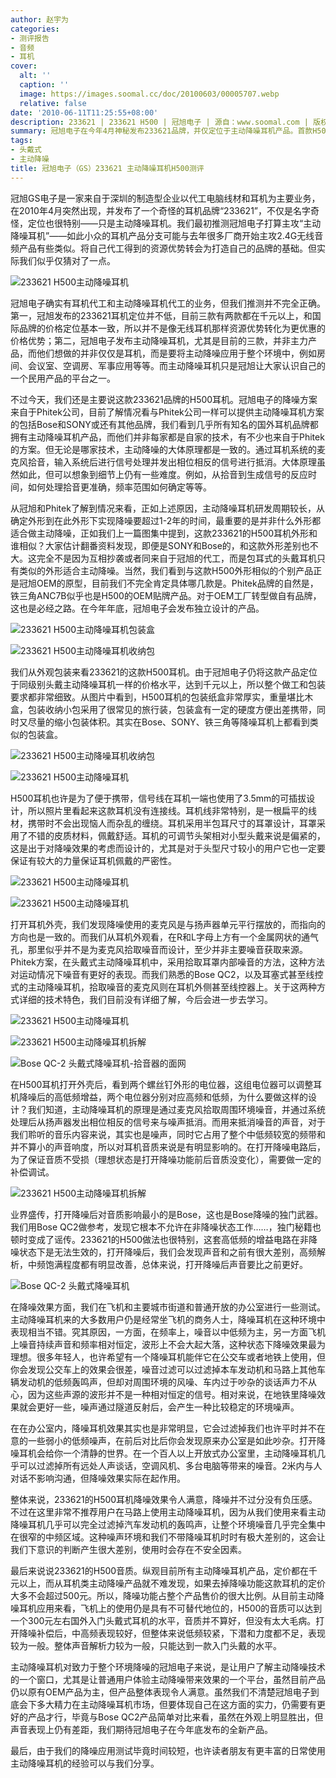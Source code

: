 ```yaml
---
author: 赵宇为
categories:
- 测评报告
- 音频
- 耳机
cover:
  alt: ''
  caption: ''
  image: https://images.soomal.cc/doc/20100603/00005707.webp
  relative: false
date: '2010-06-11T11:25:55+08:00'
description: 233621 | 233621 H500 | 冠旭电子 | 源自：www.soomal.com | 版权：原创 |  平均/总评分：07.63/61
summary: 冠旭电子在今年4月神秘发布233621品牌，并仅定位于主动降噪耳机产品。首款H500耳机来自于Phitek公司的降噪方案，与SONY、Bose的产品均不相同。而冠旭电子本身发布耳机产品只是想希望它成为大家认识主动降噪的一个平台，为未来冠旭电子在环境主动降噪的应用打好群众基础。
tags:
- 头戴式
- 主动降噪
title: 冠旭电子（GS）233621 主动降噪耳机H500测评
---
```


冠旭GS电子是一家来自于深圳的制造型企业以代工电脑线材和耳机为主要业务，在2010年4月突然出现，并发布了一个奇怪的耳机品牌“233621”，不仅是名字奇怪，定位也很特别――只是主动降噪耳机。我们最初推测冠旭电子打算主攻“主动降噪耳机”――如此小众的耳机产品分支可能与去年很多厂商开始主攻2.4G无线音频产品有些类似。将自己代工得到的资源优势转会为打造自己的品牌的基础。但实际我们似乎仅猜对了一点。



![233621 H500主动降噪耳机](https://images.soomal.cc/doc/20100603/00005703.webp)



冠旭电子确实有耳机代工和主动降噪耳机代工的业务，但我们推测并不完全正确。第一，冠旭发布的233621耳机定位并不低，目前三款有两款都在千元以上，和国际品牌的价格定位基本一致，所以并不是像无线耳机那样资源优势转化为更优惠的价格优势；第二，冠旭电子发布主动降噪耳机，尤其是目前的三款，并非主力产品，而他们想做的并非仅仅是耳机，而是要将主动降噪应用于整个环境中，例如房间、会议室、空调房、军事应用等等。而主动降噪耳机只是冠旭让大家认识自己的一个民用产品的平台之一。



不过今天，我们还是主要说这款233621品牌的H500耳机。冠旭电子的降噪方案来自于Phitek公司，目前了解情况看与Phitek公司一样可以提供主动降噪耳机方案的包括Bose和SONY或还有其他品牌，我们看到几乎所有知名的国外耳机品牌都拥有主动降噪耳机产品，而他们并非每家都是自家的技术，有不少也来自于Phitek的方案。但无论是哪家技术，主动降噪的大体原理都是一致的。通过耳机系统的麦克风拾音，输入系统后进行信号处理并发出相位相反的信号进行抵消。大体原理虽然如此，但可以想象到细节上仍有一些难度。例如，从拾音到生成信号的反应时间，如何处理拾音更准确，频率范围如何确定等等。



从冠旭和Phitek了解到情况来看，正如上述原因，主动降噪耳机研发周期较长，从确定外形到在此外形下实现降噪要超过1-2年的时间，最重要的是并非什么外形都适合做主动降噪，正如我们上一篇图集中提到，这款233621的H500耳机外形和谁相似？大家估计翻番资料发现，即便是SONY和Bose的，和这款外形差别也不大。这完全不是因为互相抄袭或者同来自于冠旭的代工，而是包耳式的头戴耳机只有类似的外形适合主动降噪。当然，我们看到与这款H500外形相似的个别产品正是冠旭OEM的原型，目前我们不完全肯定具体哪几款是。Phitek品牌的自然是，铁三角ANC7B似乎也是H500的OEM贴牌产品。对于OEM工厂转型做自有品牌，这也是必经之路。在今年年底，冠旭电子会发布独立设计的产品。



![233621 H500主动降噪耳机包装盒](https://images.soomal.cc/doc/20100603/00005699.webp)



![233621 H500主动降噪耳机收纳包](https://images.soomal.cc/doc/20100603/00005700.webp)



我们从外观包装来看233621的这款H500耳机。由于冠旭电子仍将这款产品定位于同级别头戴主动降噪耳机一样的价格水平，达到千元以上，所以整个做工和包装要求都非常细致。从图片中看到，H500耳机的包装纸盒非常厚实，重量堪比木盒，包装收纳小包采用了很常见的旅行装，包装盒有一定的硬度方便出差携带，同时又尽量的缩小包装体积。其实在Bose、SONY、铁三角等降噪耳机上都看到类似的包装盒。



![233621 H500主动降噪耳机收纳包](https://images.soomal.cc/doc/20100603/00005701.webp)



![233621 H500主动降噪耳机](https://images.soomal.cc/doc/20100603/00005702.webp)



H500耳机也许是为了便于携带，信号线在耳机一端也使用了3.5mm的可插拔设计，所以照片里看起来这款耳机没有连接线。耳机线非常特别，是一根扁平的线材，携带时不会出现恼人而杂乱的缠绕。耳机采用半包耳尺寸的耳罩设计，耳罩采用了不错的皮质材料，佩戴舒适。耳机的可调节头架相对小型头戴来说是偏紧的，这是出于对降噪效果的考虑而设计的，尤其是对于头型尺寸较小的用户它也一定要保证有较大的力量保证耳机佩戴的严密性。



![233621 H500主动降噪耳机](https://images.soomal.cc/doc/20100603/00005704.webp)



![233621 H500主动降噪耳机](https://images.soomal.cc/doc/20100603/00005705.webp)



打开耳机外壳，我们发现降噪使用的麦克风是与扬声器单元平行摆放的，而指向的方向也是一致的。而我们从耳机外观看，在R和L字母上方有一个金属网状的通气孔，那里似乎并不是为麦克风拾取噪音而设计，至少并非主要噪音获取来源。Phitek方案，在头戴式主动降噪耳机中，采用拾取耳罩内部噪音的方法，这种方法对运动情况下噪音有更好的表现。而我们熟悉的Bose QC2，以及耳塞式甚至线控式的主动降噪耳机，拾取噪音的麦克风则在耳机外侧甚至线控器上。关于这两种方式详细的技术特色，我们目前没有详细了解，今后会进一步去学习。



![233621 H500主动降噪耳机](https://images.soomal.cc/doc/20100603/00005707.webp)



![233621 H500主动降噪耳机拆解](https://images.soomal.cc/doc/20100603/00005712.webp)



![Bose QC-2 头戴式降噪耳机-拾音器的面网](https://images.soomal.cc/doc/20100606/00005857.webp)



在H500耳机打开外壳后，看到两个螺丝钉外形的电位器，这组电位器可以调整耳机降噪后的高低频增益，两个电位器分别对应高频和低频，为什么要做这样的设计？我们知道，主动降噪耳机的原理是通过麦克风拾取周围环境噪音，并通过系统处理后从扬声器发出相位相反的信号来与噪声抵消。而用来抵消噪音的声音，对于我们聆听的音乐内容来说，其实也是噪声，同时它占用了整个中低频较宽的频带和并不算小的声音响度，所以对耳机音质来说是有明显影响的。在打开降噪电路后，为了保证音质不受损（理想状态是打开降噪功能前后音质没变化），需要做一定的补偿调试。



![233621 H500主动降噪耳机拆解](https://images.soomal.cc/doc/20100603/00005713.webp)



业界盛传，打开降噪后对音质影响最小的是Bose，这也是Bose降噪的独门武器。我们用Bose QC2做参考，发现它根本不允许在非降噪状态工作……，独门秘籍也顿时变成了谣传。233621的H500做法也很特别，这套高低频的增益电路在非降噪状态下是无法生效的，打开降噪后，我们会发现声音和之前有很大差别，高频解析，中频饱满程度都有明显改善，总体来说，打开降噪后声音要比之前更好。



![Bose QC-2 头戴式降噪耳机](https://images.soomal.cc/doc/20100606/00005850.webp)



在降噪效果方面，我们在飞机和主要城市街道和普通开放的办公室进行一些测试。主动降噪耳机来的大多数用户仍是经常坐飞机的商务人士，降噪耳机在这种环境中表现相当不错。究其原因，一方面，在频率上，噪音以中低频为主，另一方面飞机上噪音持续声音和频率相对恒定，波形上不会大起大落，这种状态下降噪效果最为理想。很多年轻人，也许希望有一个降噪耳机能伴它在公交车或者地铁上使用，但你会发现公交车上的效果会很差，噪音过滤可以过滤掉本车发动机和马路上其他车辆发动机的低频轰鸣声，但却对周围环境的风噪、车内过于吵杂的谈话声力不从心，因为这些声源的波形并不是一种相对恒定的信号。相对来说，在地铁里降噪效果就会更好一些，噪声通过隧道反射后，会产生一种比较稳定的环境噪声。



在在办公室内，降噪耳机效果其实也是非常明显，它会过滤掉我们也许平时并不在意的一些弱小的低频噪声，在前后对比后你会发现原来办公室是如此吵杂。打开降噪耳机会给你一个清静的世界。在一个百人以上开放式办公室里，主动降噪耳机几乎可以过滤掉所有远处人声谈话，空调风机、多台电脑等带来的噪音。2米内与人对话不影响沟通，但降噪效果实际在起作用。



整体来说，233621的H500耳机降噪效果令人满意，降噪并不过分没有负压感。不过在这里非常不推荐用户在马路上使用主动降噪耳机，因为从我们使用来看主动降噪耳机几乎可以完全过滤掉汽车发动机的轰鸣声，让整个环境噪音几乎完全集中在很窄的中频区域。这种噪声环境和我们不带降噪耳机时时有极大差别的，这会让我们下意识的判断产生很大差别，使用时会存在不安全因素。



最后来说说233621的H500音质。纵观目前所有主动降噪耳机产品，定价都在千元以上，而从耳机类主动降噪产品就不难发现，如果去掉降噪功能这款耳机的定价大多不会超过500元。所以，降噪功能占整个产品售价的很大比例。从目前主动降噪耳机应用来看，飞机上的使用仍是具有不可替代地位的，H500的音质可以达到一个300元左右国外入门头戴式耳机的水平，音质并不算好，但没有太大毛病。打开降噪补偿后，中高频表现较好，但整体来说低频较紧，下潜和力度都不足，表现较为一般。整体声音解析力较为一般，只能达到一款入门头戴的水平。



主动降噪耳机对致力于整个环境降噪的冠旭电子来说，是让用户了解主动降噪技术的一个窗口，尤其是让普通用户体验主动降噪带来效果的一个平台，虽然目前产品仍以原有OEM产品为主，但产品整体表现令人满意。虽然我们不清楚冠旭电子到底会下多大精力在主动降噪耳机市场，但要体现自己在这方面的实力，仍需要有更好的产品才行，毕竟与Bose QC2产品简单对比来看，虽然在外观上明显胜出，但声音表现上仍有差距，我们期待冠旭电子在今年底发布的全新产品。



最后，由于我们的降噪应用测试毕竟时间较短，也许读者朋友有更丰富的日常使用主动降噪耳机的经验可以与我们分享。